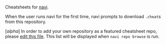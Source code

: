 Cheatsheets for [navi](https://github.com/denisidoro/navi).

When the user runs navi for the first time, navi prompts to download `.cheat`s from this repository.

[*alpha*] In order to add your own repository as a featured cheatsheet repo, please [edit this file](https://github.com/denisidoro/cheats/edit/master/featured_repos.txt). This list will be displayed when `navi repo browse` is run.